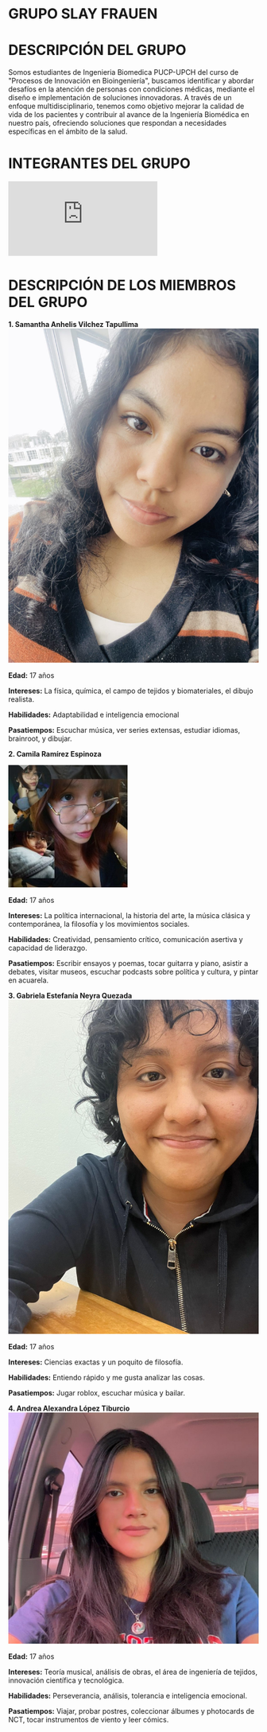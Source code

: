 # GRUPO SLAY FRAUEN


# DESCRIPCIÓN DEL GRUPO
Somos estudiantes de Ingenieria Biomedica PUCP-UPCH del curso de "Procesos de Innovación en Bioingeniería", buscamos identificar y abordar desafíos en la atención de personas con condiciones médicas, mediante el diseño e implementación de soluciones innovadoras. A través de un enfoque multidisciplinario, tenemos como objetivo mejorar la calidad de vida de los pacientes y contribuir al avance de la Ingeniería Biomédica en nuestro país, ofreciendo soluciones que respondan a necesidades específicas en el ámbito de la salud.

# INTEGRANTES DEL GRUPO
![Foto grupal](https://github.com/ind-cyber/slay/blob/main/Imagenes/Slay%20(1).pdf)

# DESCRIPCIÓN DE LOS MIEMBROS DEL GRUPO
**1. Samantha Anhelis Vilchez Tapullima**
![Foto Samantha](https://github.com/ind-cyber/slay/blob/main/Imagenes/WhatsApp%20Image%202025-08-30%20at%2012.14.35%20PM.jpeg)

**Edad:** 17 años

**Intereses:** La física, química, el campo de tejidos y biomateriales, el dibujo realista.

**Habilidades:** Adaptabilidad e inteligencia emocional 

**Pasatiempos:** Escuchar música, ver series extensas, estudiar idiomas, brainroot, y dibujar.

**2. Camila Ramírez Espinoza**

![Foto Camila](https://github.com/ind-cyber/slay/blob/main/Imagenes/WhatsApp%20Image%202025-08-30%20at%2012.02.39%20PM.jpeg)

**Edad:** 17 años

**Intereses:** La política internacional, la historia del arte, la música clásica y contemporánea, la filosofía y los movimientos sociales.

**Habilidades:** Creatividad, pensamiento crítico, comunicación asertiva y capacidad de liderazgo.

**Pasatiempos:** Escribir ensayos y poemas, tocar guitarra y piano, asistir a debates, visitar museos, escuchar podcasts sobre política y cultura, y pintar en acuarela.

**3. Gabriela Estefanía Neyra Quezada** 
![Foto Gabriela](https://github.com/ind-cyber/slay/blob/main/Imagenes/WhatsApp%20Image%202025-08-30%20at%2012.40.28%20PM.jpeg)

**Edad:** 17 años

**Intereses:** Ciencias exactas y un poquito de filosofía. 

**Habilidades:** Entiendo rápido y me gusta analizar las cosas.

**Pasatiempos:** Jugar roblox, escuchar música y bailar.

**4. Andrea Alexandra López Tiburcio**
![Foto Andrea](https://github.com/ind-cyber/slay/blob/main/Imagenes/WhatsApp%20Image%202025-08-30%20at%201.23.15%20PM.jpeg)

**Edad:** 17 años

**Intereses:** Teoría musical, análisis de obras, el área de ingeniería de tejidos, innovación científica y tecnológica.

**Habilidades:** Perseverancia, análisis, tolerancia e inteligencia emocional.

**Pasatiempos:** Viajar, probar postres, coleccionar álbumes y photocards de NCT, tocar instrumentos de viento y leer cómics.
